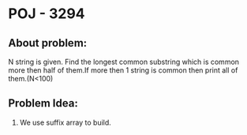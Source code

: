 
# POJ - 3294

## About problem:  
N string is given. Find the longest common substring which is common more then half of them.If more then 1 string is common then print all of them.(N<100)

## Problem Idea:  
 1. We use suffix array to build. 

<!--stackedit_data:
eyJoaXN0b3J5IjpbLTE1MTQ3MjU4NDhdfQ==
-->